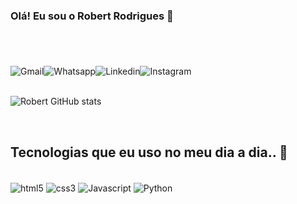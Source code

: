 
### Olá! Eu sou o Robert Rodrigues 👋
#
<br>

![Gmail](https://img.shields.io/badge/Gmail-D14836?style=for-the-badge&logo=gmail&logoColor=white
)![Whatsapp](https://img.shields.io/badge/WhatsApp-25D366?style=for-the-badge&logo=whatsapp&logoColor=white
)![Linkedin](https://img.shields.io/badge/LinkedIn-0077B5?style=for-the-badge&logo=linkedin&logoColor=white
)![Instagram](https://img.shields.io/badge/Instagram-E4405F?style=for-the-badge&logo=instagram&logoColor=white
)
<br>
<br>





![Robert GitHub stats](https://github-readme-stats.vercel.app/api?username=robert-dev-tech&show_icons=true&theme=tokyonight)

<br>

## Tecnologias que eu uso no meu dia a dia.. 👋
<br>

<div style="display: inline_block">
        <img align="center" alt="html5" src="https://img.shields.io/badge/HTML5-E34F26?style=for-the-badge&logo=html5&logoColor=white"/>
        <img align="center" alt="css3" src="https://img.shields.io/badge/CSS3-1572B6?style=for-the-badge&logo=css3&logoColor=white"/>
        <img align="center" alt="Javascript" src="https://img.shields.io/badge/JavaScript-F7DF1E?style=for-the-badge&logo=javascript&logoColor=black"/>
        <img align="center" alt="Python" src="https://img.shields.io/badge/Python-3776AB?style=for-the-badge&logo=python&logoColor=white"/>
</div>


##



